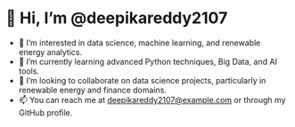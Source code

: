 # 👋 Hi, I’m @deepikareddy2107

- 👀 I’m interested in data science, machine learning, and renewable energy analytics.
- 🌱 I’m currently learning advanced Python techniques, Big Data, and AI tools.
- 💞️ I’m looking to collaborate on data science projects, particularly in renewable energy and finance domains.
- 📫 You can reach me at deepikareddy2107@example.com or through my GitHub profile.

<!---
deepikareddy2107/deepikareddy2107 is a ✨ special ✨ repository because its `README.md` (this file) appears on your GitHub profile.
You can click the Preview link to take a look at your changes.
--->
